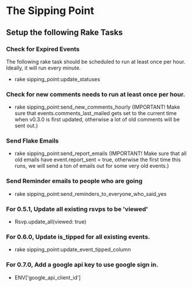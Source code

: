 # The Sipping Point

## Setup the following Rake Tasks

### Check for Expired Events 
The following rake task should be scheduled to run at least once per hour.  Ideally, it will run every minute.

  * rake sipping_point:update_statuses

### Check for new comments needs to run at least once per hour.

  * rake sipping_point:send_new_comments_hourly (IMPORTANT! Make sure that events.comments_last_mailed gets set to the current time when v0.3.0 is first updated, otherwise a lot of old comments will be sent out.)

### Send Flake Emails

  * rake sipping_point:send_report_emails (IMPORTANT!  Make sure that all old emails have event.report_sent = true, otherwise the first time this runs, we will send a ton of emails out for some very old events.)

### Send Reminder emails to people who are going

  * rake sipping_point:send_reminders_to_everyone_who_said_yes

### For 0.5.1, Update all existing rsvps to be 'viewed'

  * Rsvp.update_all(viewed: true)
 
### For 0.6.0, Update is_tipped for all existing events.

  * rake sipping_point:update_event_tipped_column
 
### For 0.7.0, Add a google api key to use google sign in.

  * ENV['google_api_client_id']


